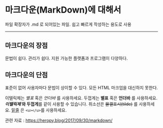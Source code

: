 <h1>마크다운(MarkDown)에 대해서</h1>
파일 확장자가 .md 로 되어있는 파일.
쉽고 빠르게 작성하는 용도로 사용

<hr/>

<h2>마크다운의 장점</h2>
문법이 쉽다.
관리가 쉽다.
지원 가능한 플랫폼과 프로그램이 다양하다.
<h2>마크다운의 단점</h2>
표준이 없어 사용자마다 문법이 상이할 수 있다.
모든 HTML 마크업을 대신하지 못한다.

이텔릭체는 *별표* 혹은 _언더바_ 를 사용하세요.
두껍게는 **별표** 혹은 __언더바__ 를 사용하세요.
**_이텔릭체_ 와 두껍게**를 같이 사용할 수 있습니다.
취소선은 ~~물결표시(tilde)~~ 를 사용하세요.
<u>밑줄</u> 은 `<u></u>`를 사용하세요.



관련 자료 : https://heropy.blog/2017/09/30/markdown/

